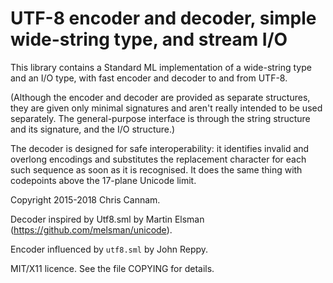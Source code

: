 
UTF-8 encoder and decoder, simple wide-string type, and stream I/O
==================================================================

This library contains a Standard ML implementation of a wide-string
type and an I/O type, with fast encoder and decoder to and from UTF-8.

(Although the encoder and decoder are provided as separate structures,
they are given only minimal signatures and aren't really intended to
be used separately. The general-purpose interface is through the
string structure and its signature, and the I/O structure.)

The decoder is designed for safe interoperability: it identifies
invalid and overlong encodings and substitutes the replacement
character for each such sequence as soon as it is recognised. It does
the same thing with codepoints above the 17-plane Unicode limit.

Copyright 2015-2018 Chris Cannam.

Decoder inspired by Utf8.sml by Martin Elsman
(https://github.com/melsman/unicode).

Encoder influenced by `utf8.sml` by John Reppy.

MIT/X11 licence. See the file COPYING for details.
